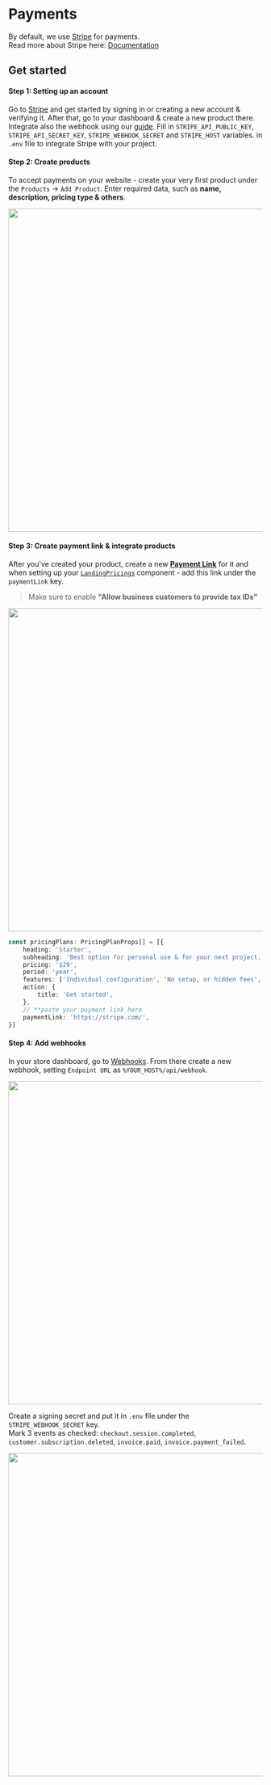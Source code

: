 # Payments

By default, we use [Stripe](https://dashboard.stripe.com/) for payments. \
Read more about Stripe here: [Documentation](https://docs.stripe.com/api/)

## Get started

####  Step 1: Setting up an account
Go to [Stripe](https://stripe.com/) and get started by signing in or creating a new account & verifying it. After that, go to your dashboard & create a new product there. Integrate also the webhook using our [guide](/guide/payments#step-4-add-webhooks). Fill in `STRIPE_API_PUBLIC_KEY`, `STRIPE_API_SECRET_KEY`, `STRIPE_WEBHOOK_SECRET` and `STRIPE_HOST` variables. in `.env` file to integrate Stripe with your project.

####  Step 2: Create products
To accept payments on your website - create your very first product under the `Products` -> `Add Product`. Enter required data, such as **name, description, pricing type & others**.


<img src="/stripe-add-product.png" class="light-img" width="1280" height="640" alt=""/>

####  Step 3: Create payment link & integrate products
After you've created your product, create a new **[Payment Link](https://dashboard.stripe.com/payment-links)** for it and when setting up your [`LandingPricings`](/components/landing-pricings) component - add this link under the `paymentLink` key.

> Make sure to enable **"Allow business customers to provide tax IDs"**

<img src="/stripe-payment-link.png" class="light-img" width="1280" height="640" alt=""/>

```typescript
const pricingPlans: PricingPlanProps[] = [{
    heading: 'Starter',
    subheading: 'Best option for personal use & for your next project.',
    pricing: '$29',
    period: 'year',
    features: ['Individual configuration', 'No setup, or hidden fees', 'Team size: 1 developer', 'Premium support: 6 months', 'Free updates: 6 months'],
    action: {
        title: 'Get started',
    },
    // **paste your payment link here
    paymentLink: 'https://stripe.com/',
}]
```

#### Step 4: Add webhooks
In your store dashboard, go to [Webhooks](https://dashboard.stripe.com/webhooks). From there create a new webhook, setting `Endpoint URL` as `%YOUR_HOST%/api/webhook`.

<img src="/stripe-webhook-2.png" class="light-img" width="1280" height="640" alt=""/>

Create a signing secret and put it in `.env` file under the `STRIPE_WEBHOOK_SECRET` key. \
Mark 3 events as checked: `checkout.session.completed`, `customer.subscription.deleted`, `invoice.paid`, `invoice.payment_failed`.

<img src="/stripe-webhook.png" class="light-img" width="1280" height="640" alt=""/>